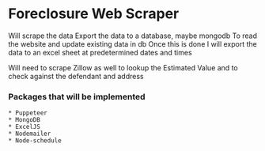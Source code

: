 # Foreclosure Web Scraper

Will scrape the data
Export the data to a database, maybe mongodb
To read the website and update existing data in db
Once this is done I will export the data to an excel sheet at predetermined dates and times

Will need to scrape Zillow as well to lookup the Estimated Value and to check against the defendant and address

### Packages that will be implemented

    * Puppeteer
    * MongoDB
    * ExcelJS
    * Nodemailer
    * Node-schedule
